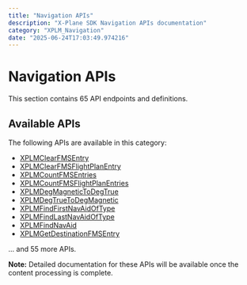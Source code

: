 ```yaml
---
title: "Navigation APIs"
description: "X-Plane SDK Navigation APIs documentation"
category: "XPLM_Navigation"
date: "2025-06-24T17:03:49.974216"
---
```


# Navigation APIs

This section contains 65 API endpoints and definitions.

## Available APIs

The following APIs are available in this category:

- [XPLMClearFMSEntry](https://developer.x-plane.com/sdk/XPLMClearFMSEntry/)
- [XPLMClearFMSFlightPlanEntry](https://developer.x-plane.com/sdk/XPLMClearFMSFlightPlanEntry/)
- [XPLMCountFMSEntries](https://developer.x-plane.com/sdk/XPLMCountFMSEntries/)
- [XPLMCountFMSFlightPlanEntries](https://developer.x-plane.com/sdk/XPLMCountFMSFlightPlanEntries/)
- [XPLMDegMagneticToDegTrue](https://developer.x-plane.com/sdk/XPLMDegMagneticToDegTrue/)
- [XPLMDegTrueToDegMagnetic](https://developer.x-plane.com/sdk/XPLMDegTrueToDegMagnetic/)
- [XPLMFindFirstNavAidOfType](https://developer.x-plane.com/sdk/XPLMFindFirstNavAidOfType/)
- [XPLMFindLastNavAidOfType](https://developer.x-plane.com/sdk/XPLMFindLastNavAidOfType/)
- [XPLMFindNavAid](https://developer.x-plane.com/sdk/XPLMFindNavAid/)
- [XPLMGetDestinationFMSEntry](https://developer.x-plane.com/sdk/XPLMGetDestinationFMSEntry/)

... and 55 more APIs.

**Note:** Detailed documentation for these APIs will be available once the content processing is complete.

